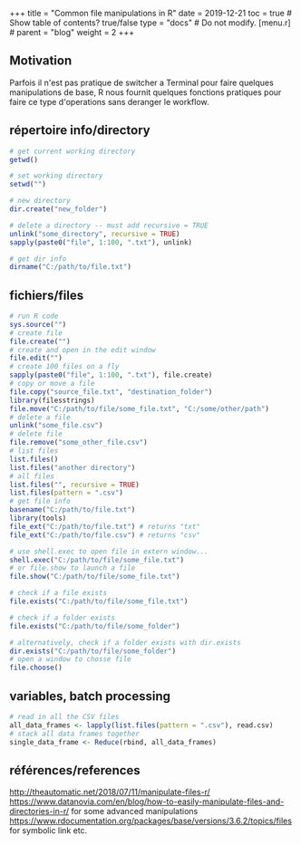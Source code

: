 +++
title = "Common file manipulations in R"
date = 2019-12-21
toc = true  # Show table of contents? true/false
type = "docs"  # Do not modify.
[menu.r]
    # parent = "blog"
    weight = 2
+++



## Motivation

Parfois il n'est pas pratique de switcher a Terminal pour faire quelques manipulations de base, R nous fournit quelques fonctions pratiques pour faire ce type d'operations sans deranger le workflow.


## répertoire info/directory


```r
# get current working directory
getwd()

# set working directory
setwd("")

# new directory
dir.create("new_folder")

# delete a directory -- must add recursive = TRUE
unlink("some_directory", recursive = TRUE)
sapply(paste0("file", 1:100, ".txt"), unlink)

# get dir info
dirname("C:/path/to/file.txt")
```

## fichiers/files


```r
# run R code
sys.source("")
# create file
file.create("")
# create and open in the edit window
file.edit("")
# create 100 files on a fly
sapply(paste0("file", 1:100, ".txt"), file.create)
# copy or move a file
file.copy("source_file.txt", "destination_folder")
library(filesstrings)
file.move("C:/path/to/file/some_file.txt", "C:/some/other/path")
# delete a file
unlink("some_file.csv")
# delete file
file.remove("some_other_file.csv")
# list files
list.files()
list.files("another directory")
# all files
list.files("", recursive = TRUE)
list.files(pattern = ".csv")
# get file info
basename("C:/path/to/file.txt")
library(tools)
file_ext("C:/path/to/file.txt") # returns "txt"
file_ext("C:/path/to/file.csv") # returns "csv"

# use shell.exec to open file in extern window...
shell.exec("C:/path/to/file/some_file.txt")
# or file.show to launch a file
file.show("C:/path/to/file/some_file.txt")

# check if a file exists
file.exists("C:/path/to/file/some_file.txt")

# check if a folder exists
file.exists("C:/path/to/file/some_folder")

# alternatively, check if a folder exists with dir.exists
dir.exists("C:/path/to/file/some_folder")
# open a window to chosse file
file.choose()
```


## variables, batch processing


```r
# read in all the CSV files
all_data_frames <- lapply(list.files(pattern = ".csv"), read.csv)
# stack all data frames together
single_data_frame <- Reduce(rbind, all_data_frames)
```

## références/references

http://theautomatic.net/2018/07/11/manipulate-files-r/
https://www.datanovia.com/en/blog/how-to-easily-manipulate-files-and-directories-in-r/ for some advanced manipulations
https://www.rdocumentation.org/packages/base/versions/3.6.2/topics/files for symbolic link etc.
